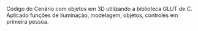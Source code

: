 Código do Cenário com objetos em 3D utilizando a biblioteca GLUT de C. Aplicado funções de iluminação, modelagem, objetos, controles em primeira pessoa.
